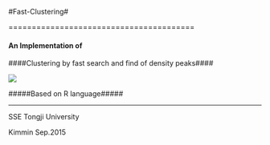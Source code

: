 
#Fast-Clustering#

========================================
#### An Implementation of 
####Clustering by fast search and find of density peaks####

![](http://files.cnblogs.com/files/guguli/fast_clustering_1.gif)



#####Based on R language#####






----

SSE Tongji University

Kimmin Sep.2015